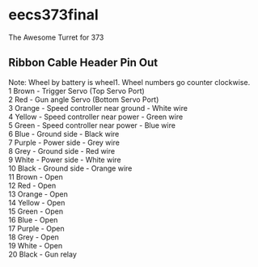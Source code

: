 eecs373final
============

The Awesome Turret for 373

Ribbon Cable Header Pin Out
--------------
Note: Wheel by battery is wheel1. Wheel numbers go counter clockwise.  
1 Brown   - Trigger Servo (Top Servo Port)  
2 Red     - Gun angle Servo (Bottom Servo Port)   
3 Orange  - Speed controller near ground - White wire   
4 Yellow  - Speed controller near power  - Green wire   
5 Green   - Speed controller near power  - Blue wire  
6 Blue    - Ground side                  - Black wire  
7 Purple  - Power side                   - Grey wire  
8 Grey    - Ground side                  - Red wire  
9 White   - Power side                   - White wire   
10 Black  - Ground side                  - Orange wire  
11 Brown  - Open  
12 Red    - Open  
13 Orange - Open  
14 Yellow - Open  
15 Green  - Open  
16 Blue   - Open  
17 Purple - Open  
18 Grey   - Open  
19 White  - Open  
20 Black  - Gun relay  
 
          